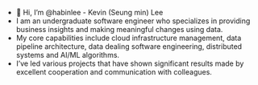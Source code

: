 - 👋 Hi, I’m @habinlee - Kevin (Seung min) Lee
- I am an undergraduate software engineer who specializes in providing business insights and making meaningful changes using data. 
- My core capabilities include cloud infrastructure management, data pipeline architecture, data dealing software engineering, distributed systems and AI/ML algorithms. 
- I’ve led various projects that have shown significant results made by excellent cooperation and communication with colleagues. 


<!---
habinlee/habinlee is a ✨ special ✨ repository because its `README.md` (this file) appears on your GitHub profile.
You can click the Preview link to take a look at your changes.
--->
